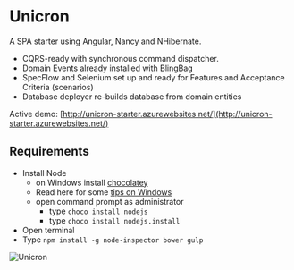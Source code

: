 Unicron
==========

A SPA starter using Angular, Nancy and NHibernate.


- CQRS-ready with synchronous command dispatcher.
- Domain Events already installed with BlingBag
- SpecFlow and Selenium set up and ready for Features and Acceptance Criteria (scenarios)
- Database deployer re-builds database from domain entities

Active demo: [http://unicron-starter.azurewebsites.net/](http://unicron-starter.azurewebsites.net/)

## Requirements

- Install Node
	- on Windows install [chocolatey](https://chocolatey.org/) 
    - Read here for some [tips on Windows](http://jpapa.me/winnode)
    - open command prompt as administrator
        - type `choco install nodejs`
        - type `choco install nodejs.install`
- Open terminal
- Type `npm install -g node-inspector bower gulp`


![Unicron](https://static.squarespace.com/static/51b3dc8ee4b051b96ceb10de/51ce6099e4b0d911b4489b79/51ce618ee4b0d911b44980fe/1355765265947/1000w/unicron121212145556.jpeg)

